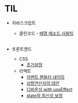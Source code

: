 # TIL

- 자바스크립트

  - 클린코드 - [배열 메소드 사용팁](https://github.com/CSH111/TIL/blob/master/JavaScript/clean-code/array-method.md)  
    <br>

- 프론트엔드
  - CSS
    - [초기설정](https://github.com/CSH111/TIL/blob/master/Front-End/css/reset.md)
  - 리액트
    - [이벤트 핸들러 네이밍](https://github.com/CSH111/TIL/blob/master/Front-End/React/naming-event-handler.md)
    - [삼항연산자의 대안](https://github.com/CSH111/TIL/blob/master/Front-End/React/ternary-operator.md)
    - [디바운싱 with useEffect](https://github.com/CSH111/TIL/blob/master/Front-End/React/useEffect-debouncing.md)
    - [state의 최신성 보장](https://github.com/CSH111/TIL/blob/master/Front-End/React/guarantee-latest.md)
